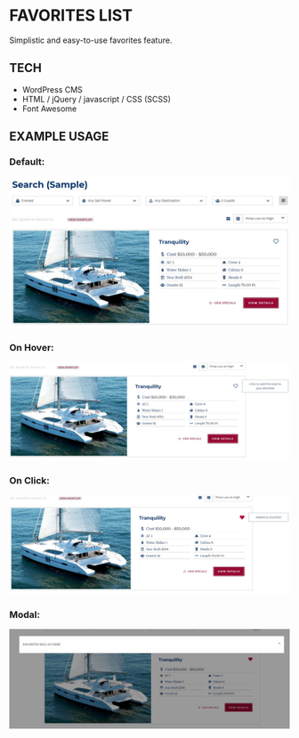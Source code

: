 # FAVORITES LIST 
Simplistic and easy-to-use favorites feature.

## TECH
- WordPress CMS
- HTML / jQuery / javascript / CSS (SCSS)
- Font Awesome

## EXAMPLE USAGE
### Default:

<img src='assets\Unchecked.jpg' alt='fav-ss' width='800px' />

### On Hover:

<img src='assets\hover.jpg' alt='fav-ss' width='800px' />

### On Click:

<img src='assets\checked.jpg' alt='fav-ss' width='800px' />

### Modal:

<img src='assets\modal.jpg' alt='fav-ss' width='800px' />
